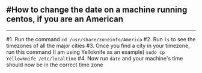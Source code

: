 #How to change the date on a machine running centos, if you are an American
---
---
#1. Run the command ```cd /usr/share/zoneinfo/America```
#2. Run ```ls``` to see the timezones of all the major cities
#3. Once you find a city in your timezone, run this command (I am using Yelloknife as an example) ```sudo cp Yellowknife /etc/localtime```
#4. Now run ```date``` and your machine's time should now be in the correct time zone
